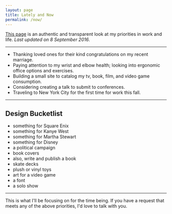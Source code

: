 ```yaml
---
layout: page
title: Lately and Now
permalink: /now/
---
```


[This page](http://nownownow.com/about) is an authentic and transparent look at my priorities in work and life. _Last updated on 8 September 2016_.

---

- Thanking loved ones for their kind congratulations on my recent marriage.
- Paying attention to my wrist and elbow health; looking into ergonomic office options and exercises.
- Building a small site to catalog my tv, book, film, and video game consumption.
- Considering creating a talk to submit to conferences.
- Traveling to New York City for the first time for work this fall.

---

## Design Bucketlist
- something for Square Enix
- something for Kanye West
- something for Martha Stewart
- something for Disney
- a political campaign
- book covers
- also, write and publish a book
- skate decks
- plush or vinyl toys
- art for a video game
- a font
- a solo show

---

This is what I'll be focusing on for the time being. If you have a request that meets any of the above priorities, I'd love to talk with you.